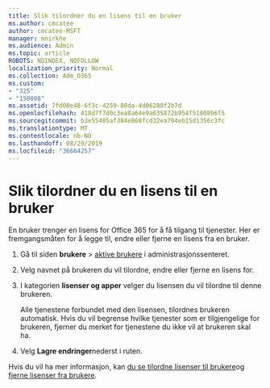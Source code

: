 ```yaml
---
title: Slik tilordner du en lisens til en bruker
ms.author: cmcatee
author: cmcatee-MSFT
manager: mnirkhe
ms.audience: Admin
ms.topic: article
ROBOTS: NOINDEX, NOFOLLOW
localization_priority: Normal
ms.collection: Adm_O365
ms.custom:
- "325"
- "150008"
ms.assetid: 7fd08e48-6f3c-4259-88da-4d06288f2b7d
ms.openlocfilehash: 418d7f7d0c3ea8a64e9a635872b954f51808b6f5
ms.sourcegitcommit: b3e55405af384e868fcd32ea794eb15d1356c3fc
ms.translationtype: MT
ms.contentlocale: nb-NO
ms.lasthandoff: 08/29/2019
ms.locfileid: "36664257"
---
```

# <a name="how-to-assign-a-license-to-a-user"></a>Slik tilordner du en lisens til en bruker

En bruker trenger en lisens for Office 365 for å få tilgang til tjenester. Her er fremgangsmåten for å legge til, endre eller fjerne en lisens fra en bruker.
  
1. Gå til siden **brukere** \> [aktive brukere](https://go.microsoft.com/fwlink/p/?linkid=834822) i administrasjonssenteret.

2. Velg navnet på brukeren du vil tilordne, endre eller fjerne en lisens for.

3. I kategorien **lisenser og apper** velger du lisensen du vil tilordne til denne brukeren.

    Alle tjenestene forbundet med den lisensen, tilordnes brukeren automatisk. Hvis du vil begrense hvilke tjenester som er tilgjengelige for brukeren, fjerner du merket for tjenestene du ikke vil at brukeren skal ha.

4. Velg **Lagre endringer**nederst i ruten.

Hvis du vil ha mer informasjon, kan [du se tilordne lisenser til brukere](https://docs.microsoft.com/office365/admin/subscriptions-and-billing/assign-licenses-to-users)og [fjerne lisenser fra brukere](https://docs.microsoft.com/office365/admin/subscriptions-and-billing/remove-licenses-from-users).